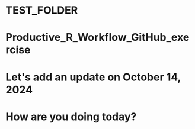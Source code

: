 # TEST_FOLDER
# Productive_R_Workflow_GitHub_exercise
# Let's add an update on October  14, 2024
# How are you doing today?
